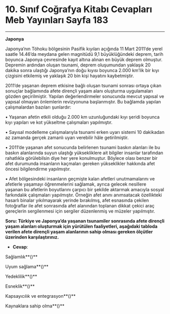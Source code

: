 # 10. Sınıf Coğrafya Kitabı Cevapları Meb Yayınları Sayfa 183

---

**Japonya**

Japonya’nın Töhoku bölgesinin Pasifik kıyıları açığında 11 Mart 2011’de yerel saatle 14.46’da meydana gelen magnitüdü 9,1 büyüklüğündeki deprem, tarih boyunca Japonya çevresinde kayıt altına alınan en büyük deprem olmuştur. Depremin ardından oluşan tsunami, deprem oluşumundan yaklaşık 20 dakika sonra ulaştığı Japonya’nın doğu kıyısı boyunca 2.000 km’lik bir kıyı çizgisini etkilemiş ve yaklaşık 20 bin kişi hayatını kaybetmiştir.

 2011’de yaşanan deprem etkisine bağlı oluşan tsunami sonrası ortaya çıkan sonuçlar bağlamında afete dirençli yaşam alanı oluşturma uygulamaları gözden geçirilmiştir. Yapılan değerlendirmeler sonucunda mevcut yapısal ve yapısal olmayan önlemlerin revizyonuna başlanmıştır. Bu bağlamda yapılan çalışmalardan bazıları şunlardır:

 • Yaşanan afetin etkili olduğu 2.000 km uzunluğundaki kıyı şeridi boyunca kıyı yapıları ve kot yükseltme çalışmaları yapılmıştır.

 • Sayısal modelleme çalışmalarıyla tsunami erken uyarı sistemi 10 dakikadan az zamanda gerçek zamanlı uyarı verebilir hâle getirilmiştir.

 • 2011’de yaşanan afet sonucunda belirlenen tsunami baskın alanları ile bu baskın alanlarında suyun ulaştığı yüksekliklere ait bilgiler insanlar tarafından rahatlıkla görülebilsin diye her yere konulmuştur. Böylece olası benzer bir afet durumunda insanların kaçmaları gereken yükseklikler hakkında afet öncesi bilgilendirme yapılmıştır.

 • Afet bölgesindeki insanların geçmişte kalan afetleri unutmamalarını ve afetlerle yaşamayı öğrenmelerini sağlamak, ayrıca gelecek nesillere yaşanan bu afetlerin boyutlarını çarpıcı bir şekilde aktarmak amacıyla sosyal farkındalık çalışmaları yapılmıştır. Örneğin afet anını anımsatacak özellikteki hasarlı binalar yıkılmayarak yerinde bırakılmış, afet esnasında çekilen fotoğraflar ile afet sonrasında afet alanından toplanan dikkat çekici araç gereçlerin sergilenmesi için sergiler düzenlenmiş ve müzeler yapılmıştır.

**Soru: Türkiye ve Japonya’da yaşanan tsunamiler sonrasında afete dirençli yaşam alanları oluşturmak için yürütülen faaliyetleri, aşağıdaki tabloda verilen afete dirençli yaşam alanlarının sahip olması gereken ölçütler üzerinden karşılaştırınız.**

-   **Cevap**:

Sağlamlık**()**

 Uyum sağlama**()**

 Yedeklilik**()**

 Esneklik**()**

 Kapsayıcılık ve entegrasyon**()**

 Kaynaklara sahip olma**()**